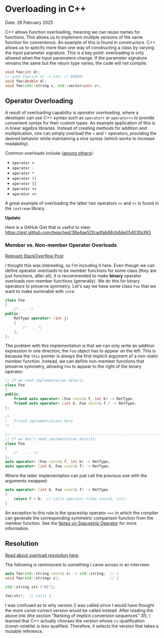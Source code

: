 # Overloading in C++

Date: 26 February 2025

C++ allows function overloading, meaning we can reuse names for functions. This allows us to
implement multiple versions of the same function for convenience. An example of this is found in
constructors. C++ allows us to specify more than one way of constructing a class by varying the
input parameter signature. This is a key point: overloading is only allowed when the input
parameters change. If the parameter signature remains the same but the return type varies, the code
will not compile.

```cpp
void foo(int d);
// auto foo(int d) -> int; // ERROR! 
void foo(double d);
void foo(std::string s, std::vector<int> v);
```

## Operator Overloading

A result of overloading capability is *operator overloading*, where a developer can use C++ syntax
such as `operator+` or `operator<<` to provide convenient syntax for their custom types. An example
application of this is in linear algebra libraries. Instead of creating methods for addition and
multiplication, one can simply overload the `+` and `*` operators, providing the desired behavior
while maintaining a nice syntax (which works to increase readability).

Common overloads include ([among others](https://en.wikipedia.org/wiki/Operators_in_C_and_C%2B%2B#Operators)):

- `operator +`
- `operator -`
- `operator *`
- `operator ()`
- `operator []`
- `operator <<`
- `operator >>`

A great example of overloading the latter two operators `<<` and `>>` is found in the `iostream`
library.

**Update**: 

Here is a GitHub Gist that is useful to view: https://gist.github.com/beached/38a4ae52fcadfab68cb6de05403fa393

### Member vs. Non-member Operator Overloads

[Relevant StackOverflow Post](https://stackoverflow.com/questions/4622330/operator-overloading-member-function-vs-non-member-function)

I thought this was interesting, so I'm including it here. Even though we can define operator
overloads to be member functions for some class (they are just functions, after all), it is
recommended to make **binary** operator overloads non-member functions (generally). We do this for
binary operators to preserve symmetry. Let's say we have some class `Foo` that we want to make
summable with `int`s:

```cpp
class Foo 
{
    /* ... */
public:
    RetType operator+ (int j) 
    {
        /* ... */
    };
};
```

The problem with this implementation is that we can only write an addition expression in one
direction; the `Foo` object has to appear on the left. This is because the `this` pointer is always
the first implicit argument of a non-static member function. Instead, we can define non-member
functions that preserve symmetry, allowing `Foo` to appear to the right of the binary operator:

```cpp
// If we need implementation details
class Foo
{
public:
    friend auto operator+ (Foo const& f, int k) -> RetType;
    friend auto operator+ (int k, Foo const& f,) -> RetType;
};

/*
*   Friend implementations here
*/

//------------------------------------------------------------------------------
// If we don't need implmentation details:
class Foo
{
    /*  ...  */
};
auto operator+ (Foo const& f, int k) -> RetType;
auto operator+ (int k, Foo const& f) -> RetType;
```

Where the latter implementation can just call the previous one with the arguments swapped:

```cpp
auto operator+ (int k, Foo const& f) -> RetType
{
    return f + k;  // calls operator +(Foo const&, int);
}
```

An exception to this rule is the spaceship operator `<=>` in which the compiler can generate the
corresponding symmetric comparison function from the member function. 
See the [Notes on Spaceship Operator](./spaceship_operator.md#cool-actions) for more information.

## Resolution

[Read about overload resolution here](https://en.cppreference.com/w/cpp/language/overload_resolution). 

The following is reminiscent to something I came across in an interview:

```cpp
auto foo(std::string const& s) -> std::string;  // 1
void foo(std::string& s);                       // 2

std::string str {"Hi"};

foo(str);  // Calls 2
```

I was confused as to why version 2 was called since I would have thought the more const-correct
version would be called instead. After reading the above link (the section "Ranking of implicit
conversion sequences" 3f), I learned that C++ actually chooses the version whose `cv`-qualification
(const-volatile) is *less* qualified. Therefore, it selects the version that takes a mutable reference.